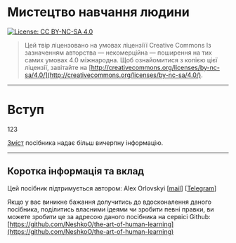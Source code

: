 # Мистецтво навчання людини

[![License: CC BY-NC-SA 4.0](https://img.shields.io/badge/License-CC%20BY--NC--SA%204.0-lightgrey.svg)](http://creativecommons.org/licenses/by-nc-sa/4.0/)

> Цей твір ліцензовано на умовах ліцензіїї Creative Commons Із зазначенням авторства — некомерційна — поширення на тих самих умовах 4.0 міжнародна. Щоб ознайомитися з копією цієї ліцензії, завітайте на [http://creativecommons.org/licenses/by-nc-sa/4.0/](http://creativecommons.org/licenses/by-nc-sa/4.0/).

---

# Вступ

123

[Зміст](SUMMARY.md) посібника надає більш вичерпну інформацію.

---

## Коротка інформація та вклад 

Цей посібник підтримується автором: Alex Orlovskyi \[[mail](mailto:orlovskyi.alex@gmail.com)\] \[[Telegram](https://t.me/neshkoO)\]

Якщо у вас виникне бажання долучитись до вдосконалення даного посібника, поділитись власними ідеями чи зробити певні правки, ви можете зробити це за адресою даного посібника на сервісі Github: [https://github.com/NeshkoO/the-art-of-human-learning](https://github.com/NeshkoO/the-art-of-human-learning)